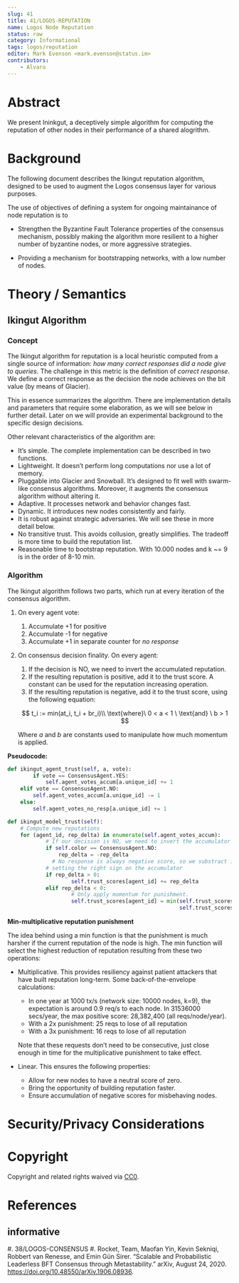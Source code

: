 ```yaml
---
slug: 41
title: 41/LOGOS-REPUTATION 
name: Logos Node Reputation 
status: raw
category: Informational
tags: logos/reputation
editor: Mark Evenson <mark.evenson@status.im>
contributors:
    - Alvaro
---
```


# Abstract

We present Ininkgut, a deceptively simple algorithm for computing the
reputation of other nodes in their performance of a shared alogrithm.


# Background

The following document describes the Ikingut reputation algorithm,
designed to be used to augment the Logos consensus layer for various
purposes.

The use of objectives of defining a system for ongoing maintainance of
node reputation is to
 
   - Strengthen the Byzantine Fault Tolerance properties of the
     consensus mechanism, possibly making the algorithm more resilient
     to a higher number of byzantine nodes, or more aggressive
     strategies.

   - Providing a mechanism for bootstrapping networks, with a low
     number of nodes.

# Theory / Semantics

## Ikingut Algorithm

### Concept

The Ikingut algorithm for reputation is a local heuristic computed
from a single source of information: *how many correct responses did a
node give to queries*. The challenge in this metric is the definition
of *correct response*. We define a correct response as the decision
the node achieves on the bit value (by means of Glacier).

This in essence summarizes the algorithm. There are implementation
details and parameters that require some elaboration, as we will see
below in further detail. Later on we will provide an experimental
background to the specific design decisions.

Other relevant characteristics of the algorithm are:

- It’s simple. The complete implementation can be described in two
  functions.
- Lightweight. It doesn’t perform long computations nor use a lot of
  memory.
- Pluggable into Glacier and Snowball. It’s designed to fit well with
  swarm-like consensus algorithms. Moreover, it augments the consensus
  algorithm without altering it.
- Adaptive. It processes network and behavior changes fast.
- Dynamic. It introduces new nodes consistently and fairly.
- It is robust against strategic adversaries. We will see these in more detail below.
- No transitive trust. This avoids collusion, greatly simplifies. The
  tradeoff is more time to build the reputation list.
- Reasonable time to bootstrap reputation. With 10.000 nodes and k ~=
  9 is in the order of 8-10 min.

### Algorithm

The Ikingut algorithm follows two parts, which run at every iteration
of the consensus algorithm.

1. On every agent vote:
    1. Accumulate +1 for positive
    2. Accumulate -1 for negative
    3. Accumulate +1 in separate counter for *no response*
2. On consensus decision finality. On every agent:
    1. If the decision is NO, we need to invert the accumulated
       reputation.
    2. If the resulting reputation is positive, add it to the trust
       score. A constant can be used for the reputation increasing
       operation.
    3. If the resulting reputation is negative, add it to the trust
       score, using the following equation:
    
    $$
    t_i := min(at_i, t_i + br_i)\\
    \text{where}\ 0 < a < 1 \ \text{and} \ b > 1
    $$
    
    Where $a$ and $b$ are constants used to manipulate how much
    momentum is applied.

**Pseudocode:**

```python
def ikingut_agent_trust(self, a, vote):
		if vote == ConsensusAgent.YES:
		    self.agent_votes_accum[a.unique_id] += 1
    elif vote == ConsensusAgent.NO:
        self.agent_votes_accum[a.unique_id] -= 1
    else:
        self.agent_votes_no_resp[a.unique_id] += 1

def ikingut_model_trust(self):
    # Compute new reputations
    for (agent_id, rep_delta) in enumerate(self.agent_votes_accum):
		    # If our decision is NO, we need to invert the accumulator
		    if self.color == ConsensusAgent.NO:
		        rep_delta = -rep_delta
			  # No response is always negative score, so we substract it after
		    # setting the right sign on the accumulator
		    if rep_delta > 0:
				    self.trust_scores[agent_id] += rep_delta
		    elif rep_delta < 0:
				    # Only apply momentum for punishment.
				    self.trust_scores[agent_id] = min(self.trust_scores[agent_id] // 2,
				                                      self.trust_scores[agent_id] + rep_delta)
```

**Min-multiplicative reputation punishment**

The idea behind using a min function is that the punishment is much
harsher if the current reputation of the node is high. The min
function will select the highest reduction of reputation resulting
from these two operations:

- Multiplicative. This provides resiliency against patient attackers
  that have built reputation long-term. Some back-of-the-envelope
  calculations:
    - In one year at 1000 tx/s (network size: 10000 nodes, k=9), the
      expectation is around 0.9 req/s to each node. In 31536000
      secs/year, the max positive score: 28,382,400 (all
      reqs/node/year).
    - With a 2x punishment: 25 reqs to lose of all reputation
    - With a 3x punishment: 16 reqs to lose of all reputation
    
    Note that these requests don’t need to be consecutive, just close
    enough in time for the multiplicative punishment to take effect.
    
- Linear. This ensures the following properties:
    - Allow for new nodes to have a neutral score of zero.
    - Bring the opportunity of building reputation faster.
    - Ensure accumulation of negative scores for misbehaving nodes.

# Security/Privacy Considerations


# Copyright

Copyright and related rights waived via
[CC0](https://creativecommons.org/publicdomain/zero/1.0/).

# References

## informative

#. 38/LOGOS-CONSENSUS
#. Rocket, Team, Maofan Yin, Kevin Sekniqi, Robbert van Renesse, and Emin Gün Sirer. “Scalable and Probabilistic Leaderless BFT Consensus through Metastability.” arXiv, August 24, 2020. https://doi.org/10.48550/arXiv.1906.08936.
